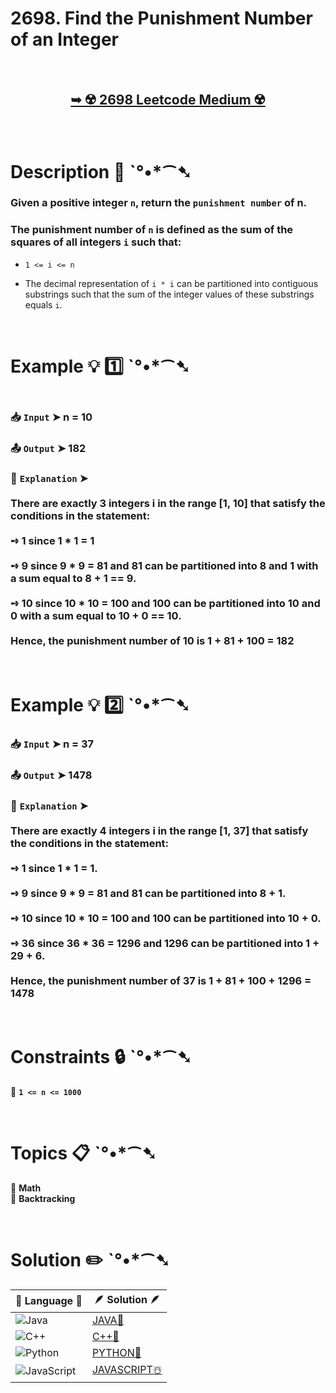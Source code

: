 # 2698. Find the Punishment Number of an Integer

</br>

<h2 align="center"> 

<a href="https://leetcode.com/problems/find-the-punishment-number-of-an-integer/description/?envType=daily-question&envId=2025-02-15"><strong>➥ ☢️ 2698 Leetcode Medium ☢️ </strong></a>
</h2>

</br>

# Description 📜 ˋ°•*⁀➷

### Given a positive integer `n`, return the `punishment number` of n.

### The punishment number of `n` is defined as the sum of the squares of all integers `i` such that:

- `1 <= i <= n`

- The decimal representation of `i * i` can be partitioned into contiguous substrings such that the sum of the integer values of these substrings equals `i`.

</br>

# Example 💡 1️⃣ ˋ°•*⁀➷

<img src="" width="" height=""/>

  ### 📥 `Input`  ➤ n = 10

  ### 📤 `Output`  ➤ 182

  ### 🔦 `Explanation`  ➤  </br></br> There are exactly 3 integers i in the range [1, 10] that satisfy the conditions in the statement:</br></br>➺ 1 since 1 * 1 = 1</br></br>➺ 9 since 9 * 9 = 81 and 81 can be partitioned into 8 and 1 with a sum equal to 8 + 1 == 9.</br></br>➺ 10 since 10 * 10 = 100 and 100 can be partitioned into 10 and 0 with a sum equal to 10 + 0 == 10.</br></br> Hence, the punishment number of 10 is 1 + 81 + 100 = 182

</br>

# Example 💡 2️⃣ ˋ°•*⁀➷

  ### 📥 `Input` ➤ n = 37

  ### 📤 `Output`  ➤ 1478

  ### 🔦 `Explanation` ➤ </br></br> There are exactly 4 integers i in the range [1, 37] that satisfy the conditions in the statement:</br></br> ➺ 1 since 1 * 1 = 1. </br></br> ➺ 9 since 9 * 9 = 81 and 81 can be partitioned into 8 + 1. </br></br> ➺ 10 since 10 * 10 = 100 and 100 can be partitioned into 10 + 0. </br></br> ➺ 36 since 36 * 36 = 1296 and 1296 can be partitioned into 1 + 29 + 6.</br></br> Hence, the punishment number of 37 is 1 + 81 + 100 + 1296 = 1478

</br>

# Constraints 🔒 ˋ°•*⁀➷

🔹 **`1 <= n <= 1000`** </br>

</br>

# Topics 📋 ˋ°•*⁀➷

🔸 **Math**  </br>
🔸 **Backtracking**  </br>

</br>

# Solution ✏️ ˋ°•*⁀➷

| 📒 Language 📒  | 🪶 Solution 🪶 |
| ------------- | ------------- |
|  ![Java](https://img.shields.io/badge/java-%23ED8B00.svg?style=for-the-badge&logo=openjdk&logoColor=white)  | [JAVA🍁](https://github.com/Prakhar-002/LEETCODE/blob/main/%F0%9F%8D%84%20Daily%20Challenge%202025%20%F0%9F%8D%B3/%F0%9F%94%AC%20Examine%20Thoroughly%20%F0%9F%A7%AC/02%20Feb%20%F0%9F%92%90/15%20-%2002%20-%202025%20---%202698.%20Find%20the%20Punishment%20Number%20of%20an%20Integer%20%E2%98%83%EF%B8%8F%20%F0%9F%8D%81%20%F0%9F%8D%B0%20%F0%9F%8E%B2/%F0%9F%8D%81JAVA%20-%202698.%20Find%20the%20Punishment%20Number%20of%20an%20Integer.java) |
|  ![C++](https://img.shields.io/badge/c++-%2300599C.svg?style=for-the-badge&logo=c%2B%2B&logoColor=white)  | [C++🎲](https://github.com/Prakhar-002/LEETCODE/blob/main/%F0%9F%8D%84%20Daily%20Challenge%202025%20%F0%9F%8D%B3/%F0%9F%94%AC%20Examine%20Thoroughly%20%F0%9F%A7%AC/02%20Feb%20%F0%9F%92%90/15%20-%2002%20-%202025%20---%202698.%20Find%20the%20Punishment%20Number%20of%20an%20Integer%20%E2%98%83%EF%B8%8F%20%F0%9F%8D%81%20%F0%9F%8D%B0%20%F0%9F%8E%B2/%F0%9F%8E%B2CPP%20-%202698.%20Find%20the%20Punishment%20Number%20of%20an%20Integer.cpp)  |
|  ![Python](https://img.shields.io/badge/python-3670A0?style=for-the-badge&logo=python&logoColor=ffdd54)    | [PYTHON🍰](https://github.com/Prakhar-002/LEETCODE/blob/main/%F0%9F%8D%84%20Daily%20Challenge%202025%20%F0%9F%8D%B3/%F0%9F%94%AC%20Examine%20Thoroughly%20%F0%9F%A7%AC/02%20Feb%20%F0%9F%92%90/15%20-%2002%20-%202025%20---%202698.%20Find%20the%20Punishment%20Number%20of%20an%20Integer%20%E2%98%83%EF%B8%8F%20%F0%9F%8D%81%20%F0%9F%8D%B0%20%F0%9F%8E%B2/%F0%9F%8D%B0PYTHON%20-%202698.%20Find%20the%20Punishment%20Number%20of%20an%20Integer.py) |
| ![JavaScript](https://img.shields.io/badge/javascript-%23323330.svg?style=for-the-badge&logo=javascript&logoColor=%23F7DF1E)   | [JAVASCRIPT☃️](https://github.com/Prakhar-002/LEETCODE/blob/main/%F0%9F%8D%84%20Daily%20Challenge%202025%20%F0%9F%8D%B3/%F0%9F%94%AC%20Examine%20Thoroughly%20%F0%9F%A7%AC/02%20Feb%20%F0%9F%92%90/15%20-%2002%20-%202025%20---%202698.%20Find%20the%20Punishment%20Number%20of%20an%20Integer%20%E2%98%83%EF%B8%8F%20%F0%9F%8D%81%20%F0%9F%8D%B0%20%F0%9F%8E%B2/%E2%98%83%EF%B8%8FJAVASCRIPT%20-%202698.%20Find%20the%20Punishment%20Number%20of%20an%20Integer.js) |
